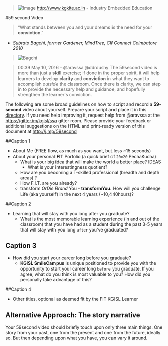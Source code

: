 > ![Image](http://bit.ly/KITELogo) 
> <http://www.kgkite.ac.in> - Industry Embedded Education

#59 second Video 

>“What stands between you and your dreams is the need for your **conviction**.”
- _Subrato Bagchi, former Gardener, MindTree, CII Connect Coimbatore 2010_

>![Bagchi](http://www.thehindu.com/multimedia/dynamic/00228/2010030753530601_228008e.jpg)

> 00:39 May 10, 2016 - @aravssa  @ddrdushy The 59second video is more than just a **skill** exercise; if done in the proper spirit, it will help learners to develop **clarity** and **conviction** in what they want to accomplish *outside* the classroom. Once there is clarity, we can step in to provide the necessary help and guidance, and hopefully strengthen the learner's conviction.

The following are some broad guidelines on how to script and record a **59-second** video about yourself. Prepare your script and place it in this [directory](/59scripts). If you need help improving it, request help from @aravssa at the https://gitter.im/kgisl/ssa gitter room.  Please provide your feedback or additional suggestions on the HTML and print-ready version of this document at http://j.mp/59second 

##Caption 1 
 - About Me  (FREE flow, as much as you want, but  less ~15 seconds)
 - About your personal **FIT** Porfolio (a quick brief of `20x20` PechaKucha)
	 - What is your big idea that will make the world a better place? IDEAS
		 - What is your interestingness quotient?
	 - How are you becoming a T-skilled professional (breadth and depth areas) ?
	 - How F.I.T. are you already?  
	 - transform *OrDie* *Brand* You - **transformYou**. How will you challenge Life (aka yourself) in the next 4 years (~10,440hours)? 

##Caption 2 
- Learning that will stay with you long after you graduate?
	- What is the most memorable learning experience (in and out of the classroom) that you have had as a student during the past 3-5 years that will stay with you long `after` you've graduated? 

## Caption 3 
- How did you start your career long before you graduate?
	- **KGISL SmileCampus** is unique positioned to provide you with the opportunity to start your career long `before` you graduate. If you agree, what do you think is most valuable to you? How did you personally take advantage of this?

##Caption 4 
- Other titles, optional as deemed fit by the FIT KGISL Learner  


## Alternative Approach: The story narrative ##
Your 59second video should briefly touch upon only three main things. One story from your past, one from the present and one from the future, ideally so. But then depending upon what you have, you can vary it around.
